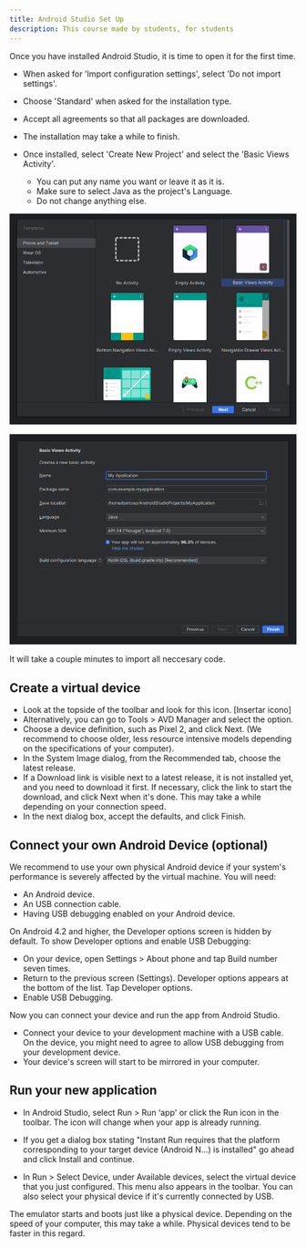 ```yaml
---
title: Android Studio Set Up
description: This course made by students, for students 
---
```


Once you have installed Android Studio, it is time to open it for the first time.

* When asked for 'Import configuration settings', select 'Do not import settings'.
* Choose 'Standard' when asked for the installation type.
* Accept all agreements so that all packages are downloaded.

* The installation may take a while to finish.

* Once installed, select 'Create New Project' and select the 'Basic Views Activity'.
    * You can put any name you want or leave it as it is.
    * Make sure to select Java as the project's Language.
    * Do not change anything else.

![Basic views activity selected](/src/assets/basic-views-activity-selected.png)

![Project name input and java selected](/src/assets/java-selected.png)

It will take a couple minutes to import all neccesary code.

## Create a virtual device
* Look at the topside of the toolbar and look for this icon. [Insertar icono]
* Alternatively, you can go to Tools > AVD Manager and select the option.
* Choose a device definition, such as Pixel 2, and click Next. (We recommend to choose older, less resource intensive models depending on the specifications of your computer).
* In the System Image dialog, from the Recommended tab, choose the latest release.
* If a Download link is visible next to a latest release, it is not installed yet, and you need to download it first. If necessary, click the link to start the download, and click Next when it's done. This may take a while depending on your connection speed.
* In the next dialog box, accept the defaults, and click Finish.


## Connect your own Android Device (optional)
We recommend to use your own physical Android device if your system's performance is severely affected by the virtual machine.
You will need:
* An Android device.
* An USB connection cable.
* Having USB debugging enabled on your Android device.

On Android 4.2 and higher, the Developer options screen is hidden by default. To show Developer options and enable USB Debugging:

* On your device, open Settings > About phone and tap Build number seven times.
* Return to the previous screen (Settings). Developer options appears at the bottom of the list. Tap Developer options.
* Enable USB Debugging.

Now you can connect your device and run the app from Android Studio.

* Connect your device to your development machine with a USB cable. On the device, you might need to agree to allow USB debugging from your development device.
* Your device's screen will start to be mirrored in your computer.

## Run your new application
* In Android Studio, select Run > Run ‘app' or click the Run icon in the toolbar. The icon will change when your app is already running.

* If you get a dialog box stating "Instant Run requires that the platform corresponding to your target device (Android N...) is installed" go ahead and click Install and continue.

* In Run > Select Device, under Available devices, select the virtual device that you just configured. This menu also appears in the toolbar. You can also select your physical device if it's currently connected by USB.

The emulator starts and boots just like a physical device. Depending on the speed of your computer, this may take a while. Physical devices tend to be faster in this regard.



